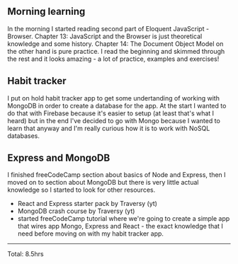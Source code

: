 ## Morning learning 

In the morning I started reading second part of Eloquent JavaScript - Browser.
Chapter 13: JavaScript and the Browser is just theoretical knowledge and some history.
Chapter 14: The Document Object Model on the other hand is pure practice. I read the beginning and skimmed through the rest 
and it looks amazing - a lot of practice, examples and exercises!

## Habit tracker

I put on hold habit tracker app to get some undertanding of working with MongoDB in order to create a database for the app.
At the start I wanted to do that with Firebase because it's easier to setup (at least that's what I heard) but in the end I've decided 
to go with Mongo because I wanted to learn that anyway and I'm really curious how it is to work with NoSQL databases.

## Express and MongoDB

I finished freeCodeCamp section about basics of Node and Express, then I moved on to section about MongoDB but there is very little actual knowledge
so I started to look for other resources.

* React and Express starter pack by Traversy (yt)
* MongoDB crash course by Traversy (yt)
* started freeCodeCamp tutorial where we're going to create a simple app that wires app Mongo, Express and React - the exact knowledge that I need before moving 
on with my habit tracker app.

<hr>
Total: 8.5hrs
